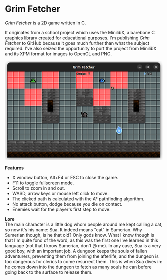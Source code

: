 # Grim Fetcher

*Grim Fetcher* is a 2D game written in C.  

It originates from a school project which uses the MinilibX, a barebone C 
graphics library created for educational purposes. I'm publishing *Grim 
Fetcher* to GitHub because it goes much further than what the subject required. 
I've also seized the opportunity to port the project from MinilibX and its XPM 
format for images to OpenGL and PNG.  

![](./screenshot.png)

**Features**  
- X window button, Alt+F4 or ESC to close the game.
- F11 to toggle fullscreen mode.
- Scroll to zoom in and out.
- WASD, arrow keys or mouse left click to move.
- The clicked path is calculated with the A\* pathfinding algorithm.
- No attack button, dodge because you die on contact.
- Enemies wait for the player's first step to move.

**Lore**  
The main character is a little dog whom people around me kept calling a cat, so 
now it's his name: Sua. It indeed means "cat" in Sumerian. Why Sumerian though, 
is he that old? Only gods know. What I know though is that I'm quite fond of 
the word, as this was the first one I've learned in this language (not that I 
know Sumerian, don't @ me). In any case, Sua is a very good boy, with an 
important job. A dungeon keeps the souls of fallen adventurers, preventing them 
from joining the afterlife, and the dungeon is too dangerous for clerics to 
come resurrect them. This is when Sua dives in: he comes down into the dungeon 
to fetch as many souls he can before going back to the surface to release them.  
